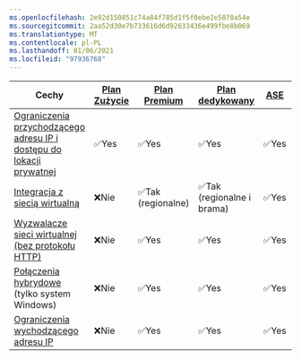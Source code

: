 ```yaml
---
ms.openlocfilehash: 2e92d150851c74a84f785d1f5f0ebe2e5870a54e
ms.sourcegitcommit: 2aa52d30e7b733616d6d92633436e499fbe8b069
ms.translationtype: MT
ms.contentlocale: pl-PL
ms.lasthandoff: 01/06/2021
ms.locfileid: "97936768"
---
```



| Cechy |[Plan Zużycie](../articles/azure-functions/consumption-plan.md)|[Plan Premium](../articles/azure-functions/functions-premium-plan.md)|[Plan dedykowany](../articles/azure-functions/dedicated-plan.md)|[ASE](../articles/app-service/environment/intro.md)| [Kubernetes](../articles/azure-functions/functions-kubernetes-keda.md) |
|----------------|-----------|----------------|---------|-----------------------| ---|
|[Ograniczenia przychodzącego adresu IP i dostępu do lokacji prywatnej](../articles/azure-functions/functions-networking-options.md#inbound-access-restrictions)|✅Yes|✅Yes|✅Yes|✅Yes|✅Yes|
|[Integracja z siecią wirtualną](../articles/azure-functions/functions-networking-options.md#virtual-network-integration)|❌Nie|✅Tak (regionalne)|✅Tak (regionalne i brama)|✅Yes| ✅Yes|
|[Wyzwalacze sieci wirtualnej (bez protokołu HTTP)](../articles/azure-functions/functions-networking-options.md#virtual-network-triggers-non-http)|❌Nie| ✅Yes |✅Yes|✅Yes|✅Yes|
|[Połączenia hybrydowe](../articles/azure-functions/functions-networking-options.md#hybrid-connections) (tylko system Windows)|❌Nie|✅Yes|✅Yes|✅Yes|✅Yes|
|[Ograniczenia wychodzącego adresu IP](../articles/azure-functions/functions-networking-options.md#outbound-ip-restrictions)|❌Nie| ✅Yes|✅Yes|✅Yes|✅Opcję|